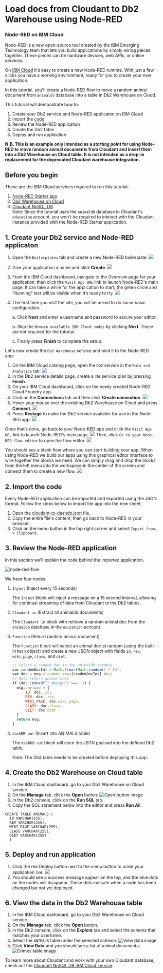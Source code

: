Load docs from Cloudant to Db2 Warehouse using Node-RED
====================================

### Node-RED on IBM Cloud

Node-RED is a new open-source tool created by the IBM Emerging Technology team that lets you build applications by simply wiring pieces together. These pieces can be hardware devices, web APIs, or online services.

On [IBM Cloud](https://console.bluemix.net/) it's easy to create a new Node-RED runtime. With just a few clicks you have a working environment, ready for you to create your new application.

In this tutorial, you'll create a Node-RED flow to move a random animal document from `animaldb` database into a table in Db2 Warehouse on Cloud.

This tutorial will demonstrate how to:

1. Create your Db2 service and Node-RED applicaton on IBM Cloud
2. Import the [code](cloudant-to-dashdb.json)
3. Review the Node-RED application
4. Create the Db2 table
5. Deploy and run application

**N.B. This is an example only intended as a _starting point_ for using Node-RED to move random animal documents from Cloudant and insert them into a Db2 Warehouse on Cloud table. It is not intended as a drop-in replacement for the deprecated Cloudant warehouse integration.**

## Before you begin 

These are the IBM Cloud services required to run this tutorial:
1. [Node-RED Starter app](https://console.bluemix.net/catalog/starters/node-red-starter)
2. [Db2 Warehouse on Cloud](https://console.bluemix.net/catalog/services/dashdb)
3. [Cloudant NoSQL DB](https://console.bluemix.net/catalog/services/cloudant-nosql-db)  
Note: Since the tutorial uses the `animaldb` database in Cloudant's `education` account, you won't be required to interact with the Cloudant instance provided with the Node-RED Starter application.

## 1. Create your Db2 service and Node-RED applicaton

1. Open the `Boilerplates` tab and create a new Node-RED boilerplate.
![](node-red-catalog.png)
2. Give your application a name and click **Create**.
![](node-red-create.png)
3. From the IBM Cloud dashboard, navigate to the Overview page for your application, then click the `Visit App URL` link to launch Node-RED's main page. It can take a while for the application to start; the green circle and “Running” text will be visible when it’s ready to try.
![](node-red-visit-app-url.png)
4. The first time you visit the site, you will be asked to do some basic configuration.

    a. Click **Next** and enter a username and password to secure your editor.
    
    b. Skip the `Browse available IBM Cloud nodes` by clicking **Next**.  These are not required for the tutorial.
    
    c. Finally press **Finish** to complete the setup.

Let's now create the `Db2 Warehouse` service and bind it to the Node-RED app:

1. On the IBM Cloud catalog page, open the `Db2` service in the `Data and Analytics` tab:
![](node-red-db2-service.png)
2. In the Db2 service details page, create a lite service plan by pressing **Finish**.
3. On your IBM Cloud dashboard, click on the newly created Node-RED Cloud Foundry app.
4. Click on the **Connections** tab and then click **Create connection**.
![](node-red-db2-connection.png)
5. Hover your mouse over the existing Db2 Warehouse on Cloud and press **Connect**.
![](node-red-db2-bind.png)
6. Press **Restage** to make the Db2 service available for use in the Node-RED app.
![](node-red-restage.png)

Once that’s done, go back to your Node-RED app and click the `Visit App URL` link to launch Node-RED's main page.
![](node-red-visit-app-url.png)
Then, click `Go to your Node-RED flow editor` to open the flow editor.
![](node-red-go-to-editor.png)

You should see a blank flow where you can start building your app. When using Node-RED we build our apps using this graphical editor interface to wire together the blocks we need. We can simply drag and drop the blocks from the left menu into the workspace in the center of the screen and connect them to create a new flow.
![](node-red-start-flow.png)

## 2. Import the code

Every Node-RED application can be imported and exported using the JSON format. Follow the steps below to import the app into the new sheet:

1. Open the [cloudant-to-dashdb.json](cloudant-to-dashdb.json) file.
2. Copy the entire file's content, then go back to Node-RED in your browser.
3. Click on the menu button in the top right corner and select `Import from… > Clipboard…`

## 3. Review the Node-RED application
In this section we'll explain the code behind the imported application.

![node-red-flow](node-red-flow.png)

We have four nodes:

1. `Inject` (Inject every 15 seconds)
    
    The `Inject` block will inject a message on a 15 second interval, allowing 
    for continual streaming of data from Cloudant to the Db2 tables.

2. `Cloudant in` (Extract all animaldb documents)

    The `Cloudant in` block with retrieve a random animal doc from the `animaldb` database in the `education` account.
    
4.  `Function` (Return random animal document)

    The `Function` block will select an animal doc at random (using the built-in `Math` object) and create a new
    JSON object with fields `id`, `rev`, `wiki_page`, `class`, and `diet`:
    ```javascript
    // Select a random doc in the animaldb databse
    var randomDocInt = Math.floor(Math.random() * 13);
    var doc = msg.cloudant.rows[randomDocInt].doc;
    // Only return animal docs
    if (doc.indexOf("_design") === -1) {
      msg.payload = {
          ID: doc._id,
          REV: doc._rev,
          WIKI_PAGE: doc.wiki_page,
          CLASS: doc.class,
          DIET: doc.diet
      }
      return msg;
    }
    ```

5.  `dashDB out` (Insert into ANIMALS table)

    The `dashDB out` block will store the JSON payload into the defined Db2 table.
    
    Note: The Db2 table needs to be created before deploying this app.
    
## 4. Create the Db2 Warehouse on Cloud table 

1. In the IBM Cloud dashboard, go to your Db2 Warehouse on Cloud service.
2. On the **Manage** tab, click the **Open** button:
![Open button image](../spark-on-dsx/open-button.png)
3. In the Db2 console, click on the **Run SQL** tab.
4. Copy the SQL statement below into the editor and press **Run All**.
```
CREATE TABLE ANIMALS (
  ID VARCHAR(255),
  REV VARCHAR(255),
  WIKI_PAGE VARCHAR(255),
  CLASS VARCHAR(255),
  DIET VARCHAR(255)
  )
```

## 5. Deploy and run application
1. Click the red Deploy button next to the menu button to make your application live.
![](node-red-deploy.png)
2. You should see a success message appear on the top, and the blue dots on the nodes will disappear. These dots indicate when a node has been changed but not yet deployed.

## 6. View the data in the Db2 Warehouse table
1. In the IBM Cloud dashboard, go to your Db2 Warehouse on Cloud service.
2. On the **Manage** tab, click the **Open** button.
3. In the Db2 console, click on the **Explore** tab and select the schema that matches your username.
4. Select the `ANIMALS` table under the selected schema:
![View data image](animals-view-data.png)
5. Click **View Data** and you should see a list of animal documents:
![Crimes table image](animals-table.png)

To learn more about Cloudant and work with your own Cloudant database, check out the 
[Cloudant NoSQL DB IBM Cloud service](https://console.bluemix.net/catalog/services/cloudant-nosql-db).
